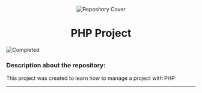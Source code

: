 <p align="center">
  <img src="" alt="Repository Cover">
  <h1 align="center">PHP Project</h1>
</p>

![Completed](http://img.shields.io/static/v1?label=STATUS&message=COMPLETED&color=green&style=for-the-badge)

### Description about the repository: 

This project was created to learn how to manage a project with PHP

<hr>
